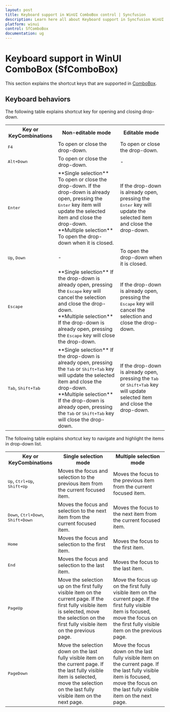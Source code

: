 ```yaml
---
layout: post
title: Keyboard support in WinUI ComboBox control | Syncfusion
description: Learn here all about Keyboard support in Syncfusion WinUI ComboBox (multi-select ComboBox) control and more.
platform: winui
control: SfComboBox
documentation: ug
---
```


# Keyboard support in WinUI ComboBox (SfComboBox)

This section explains the shortcut keys that are supported in [ComboBox](https://help.syncfusion.com/cr/winui/Syncfusion.UI.Xaml.Editors.SfComboBox.html). 

## Keyboard behaviors

The following table explains shortcut key for opening and closing drop-down.

<table>
<tr>
<th>
Key or KeyCombinations
</th>
<th>
Non-editable mode
</th>
<th>
Editable mode
</th>
</tr>
<tr>
<td>
<kbd>F4</kbd>
</td>
<td>
To open or close the drop-down.
</td>
<td>
To open or close the drop-down.
</td>
</tr>
<tr>
<td>
<kbd>Alt+Down</kbd>
</td>
<td>
To open or close the drop-down.
</td>
<td>
-
</td>
</tr>
<tr>
<td>
<kbd>Enter</kbd>
</td>
<td>
**Single selection** To open or close the drop-down. If the drop-down is already open, pressing the <kbd>Enter</kbd> key item will update the selected item and close the drop-down.
<br />
**Multiple selection** To open the drop-down when it is closed.
</td>
<td>
If the drop-down is already open, pressing the <kbd>Enter</kbd> key will update the selected item and close the drop-down.
</td>
</tr>
<tr>
<td>
<kbd>Up</kbd>, <kbd>Down</kbd>
</td>
<td>
-
</td>
<td>
To open the drop-down when it is closed.
</td>
</tr>
<tr>
<td>
<kbd>Escape</kbd>
</td>
<td>
**Single selection** If the drop-down is already open, pressing the <kbd>Escape</kbd> key will cancel the selection and close the drop-down.
<br />
**Multiple selection** If the drop-down is already open, pressing the <kbd>Escape</kbd> key will close the drop-down.
</td>
<td>
If the drop-down is already open, pressing the <kbd>Escape</kbd> key will cancel the selection and close the drop-down.
</td>
</tr>
<tr>
<td>
<kbd>Tab</kbd>, <kbd>Shift+Tab</kbd>
</td>
<td>
**Single selection** If the drop-down is already open, pressing the <kbd>Tab</kbd> or <kbd>Shift+Tab</kbd> key will update the selected item and close the drop-down. 
<br />
**Multiple selection** If the drop-down is already open, pressing the <kbd>Tab</kbd> or <kbd>Shift+Tab</kbd> key will close the drop-down.
</td>
<td>
If the drop-down is already open, pressing the <kbd>Tab</kbd> or <kbd>Shift+Tab</kbd> key will update selected item and close the drop-down.
</td>
</tr>
</table>

The following table explains shortcut key to navigate and highlight the items in drop-down list.

<table>
<tr>
<th>
Key or KeyCombinations
</th>
<th>
Single selection mode
</th>
<th>
Multiple selection mode
</th>
</tr>
<tr>
<td>
<kbd>Up</kbd>, <kbd>Ctrl+Up</kbd>, <kbd>Shift+Up</kbd>
</td>
<td>
Moves the focus and selection to the previous item from the current focused item.
</td>
<td>
Moves the focus to the previous item from the current focused item.
</td>
</tr>
<tr>
<td>
<kbd>Down</kbd>, <kbd>Ctrl+Down</kbd>, <kbd>Shift+Down</kbd>
</td>
<td>
Moves the focus and selection to the next item from the current focused item.
</td>
<td>
Moves the focus to the next item from the current focused item.
</td>
</tr>
<tr>
<td>
<kbd>Home</kbd>
</td>
<td>
Moves the focus and selection to the first item.
</td>
<td>
Moves the focus to the first item.
</td>
</tr>
<tr>
<td>
<kbd>End</kbd>
</td>
<td>
Moves the focus and selection to the last item.
</td>
<td>
Moves the focus to the last item.
</td>
</tr>
<tr>
<td>
<kbd>PageUp</kbd>
</td>
<td>
Move the selection up on the first fully visible item on the current page. If the first fully visible item is selected, move the selection on the first fully visible item on the previous page. 
</td>
<td>
Move the focus up on the first fully visible item on the current page. If the first fully visible item is focused, move the focus on the first fully visible item on the previous page. 
</td>
</tr>
<tr>
<td>
<kbd>PageDown</kbd>
</td>
<td>
Move the selection down on the last fully visible item on the current page. If the last fully visible item is selected, move the selection on the last fully visible item on the next page.
</td>
<td>
Move the focus down on the last fully visible item on the current page. If the last fully visible item is focused, move the focus on the last fully visible item on the next page.
</td>
</tr>
</table>